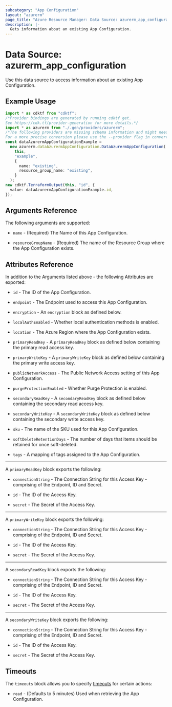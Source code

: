 ```yaml
---
subcategory: "App Configuration"
layout: "azurerm"
page_title: "Azure Resource Manager: Data Source: azurerm_app_configuration"
description: |-
  Gets information about an existing App Configuration.
---
```


# Data Source: azurerm\_app\_configuration

Use this data source to access information about an existing App Configuration.

## Example Usage

```typescript
import * as cdktf from "cdktf";
/*Provider bindings are generated by running cdktf get.
See https://cdk.tf/provider-generation for more details.*/
import * as azurerm from "./.gen/providers/azurerm";
/*The following providers are missing schema information and might need manual adjustments to synthesize correctly: azurerm.
For a more precise conversion please use the --provider flag in convert.*/
const dataAzurermAppConfigurationExample =
  new azurerm.dataAzurermAppConfiguration.DataAzurermAppConfiguration(
    this,
    "example",
    {
      name: "existing",
      resource_group_name: "existing",
    }
  );
new cdktf.TerraformOutput(this, "id", {
  value: dataAzurermAppConfigurationExample.id,
});

```

## Arguments Reference

The following arguments are supported:

*   `name` - (Required) The Name of this App Configuration.

*   `resourceGroupName` - (Required) The name of the Resource Group where the App Configuration exists.

## Attributes Reference

In addition to the Arguments listed above - the following Attributes are exported:

*   `id` - The ID of the App Configuration.

*   `endpoint` - The Endpoint used to access this App Configuration.

*   `encryption` - An `encryption` block as defined below.

*   `localAuthEnabled` - Whether local authentication methods is enabled.

*   `location` - The Azure Region where the App Configuration exists.

*   `primaryReadKey` - A `primaryReadKey` block as defined below containing the primary read access key.

*   `primaryWriteKey` - A `primaryWriteKey` block as defined below containing the primary write access key.

*   `publicNetworkAccess` - The Public Network Access setting of this App Configuration.

*   `purgeProtectionEnabled` - Whether Purge Protection is enabled.

*   `secondaryReadKey` - A `secondaryReadKey` block as defined below containing the secondary read access key.

*   `secondaryWriteKey` - A `secondaryWriteKey` block as defined below containing the secondary write access key.

*   `sku` - The name of the SKU used for this App Configuration.

*   `softDeleteRetentionDays` - The number of days that items should be retained for once soft-deleted.

*   `tags` - A mapping of tags assigned to the App Configuration.

***

A `primaryReadKey` block exports the following:

*   `connectionString` - The Connection String for this Access Key - comprising of the Endpoint, ID and Secret.

*   `id` - The ID of the Access Key.

*   `secret` - The Secret of the Access Key.

***

A `primaryWriteKey` block exports the following:

*   `connectionString` - The Connection String for this Access Key - comprising of the Endpoint, ID and Secret.

*   `id` - The ID of the Access Key.

*   `secret` - The Secret of the Access Key.

***

A `secondaryReadKey` block exports the following:

*   `connectionString` - The Connection String for this Access Key - comprising of the Endpoint, ID and Secret.

*   `id` - The ID of the Access Key.

*   `secret` - The Secret of the Access Key.

***

A `secondaryWriteKey` block exports the following:

*   `connectionString` - The Connection String for this Access Key - comprising of the Endpoint, ID and Secret.

*   `id` - The ID of the Access Key.

*   `secret` - The Secret of the Access Key.

## Timeouts

The `timeouts` block allows you to specify [timeouts](https://www.terraform.io/language/resources/syntax#operation-timeouts) for certain actions:

* `read` - (Defaults to 5 minutes) Used when retrieving the App Configuration.
